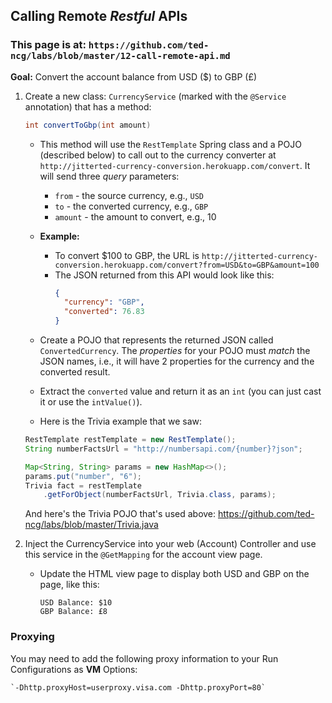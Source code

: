 ## Calling Remote *Restful* APIs

### This page is at: `https://github.com/ted-ncg/labs/blob/master/12-call-remote-api.md`

**Goal:** Convert the account balance from USD ($) to GBP (£)

1. Create a new class: `CurrencyService` (marked with the `@Service` annotation) that has a method:

    ```java
    int convertToGbp(int amount)
    ```

   * This method will use the `RestTemplate` Spring class and a POJO (described below) to call out to the currency converter at `http://jitterted-currency-conversion.herokuapp.com/convert`.
     It will send three *query* parameters:
       * `from` - the source currency, e.g., `USD`
       * `to` - the converted currency, e.g., `GBP`
       * `amount` - the amount to convert, e.g., 10
   * **Example:**
       * To convert $100 to GBP, the URL is `http://jitterted-currency-conversion.herokuapp.com/convert?from=USD&to=GBP&amount=100`
       * The JSON returned from this API would look like this:
          ```json
          {
            "currency": "GBP",
            "converted": 76.83
          }
          ```
   * Create a POJO that represents the returned JSON called `ConvertedCurrency`. 
     The *properties* for your POJO must *match* the JSON names, i.e., it will have 2 properties for the currency and the converted result.
   
   * Extract the `converted` value and return it as an `int` (you can just cast it or use the `intValue()`).

   * Here is the Trivia example that we saw:
   
    ```java
    RestTemplate restTemplate = new RestTemplate();
    String numberFactsUrl = "http://numbersapi.com/{number}?json";

    Map<String, String> params = new HashMap<>();
    params.put("number", "6");
    Trivia fact = restTemplate
        .getForObject(numberFactsUrl, Trivia.class, params);
    ```

    And here's the Trivia POJO that's used above: https://github.com/ted-ncg/labs/blob/master/Trivia.java
    
1. Inject the CurrencyService into your web (Account) Controller and use this service in the `@GetMapping` for the account view page.

   * Update the HTML view page to display both USD and GBP on the page, like this:
     ```
     USD Balance: $10
     GBP Balance: £8
     ```

### Proxying

You may need to add the following proxy information to your Run Configurations as **VM** Options:

    `-Dhttp.proxyHost=userproxy.visa.com -Dhttp.proxyPort=80`

